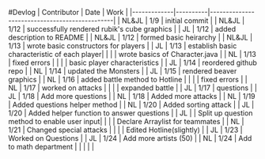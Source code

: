 
#Devlog
| Contributor |   Date   |  Work                                         |
|-------------|----------|-----------------------------------------------|
|  NL&JL      |  1/9     |  initial commit                               |
|  NL&JL      |  1/12    |  successfully rendered rubik's cube graphics  |
|  JL         |  1/12    |  added description to README                  |
|  NL&JL      |  1/12    |  formed basic heirarchy                       |
|  NL&JL      |  1/13    |  wrote basic constructors for players         |
|  JL         |  1/13    |  establish basic characteristic of each player|
|             |          |  wrote basics of Character.java               |
|  NL         |  1/13    |  fixed errors                                 |
|             |          |  basic player characteristics                 |
|  JL         |  1/14    |  reordered github repo                        |
|  NL         |  1/14    |  updated the Monsters                         |
|  JL         |  1/15    |  rendered beaver graphics                     |
|  NL         |  1/16    |  added battle method to Hotline               |
|             |          |  fixed errors                                 |
|  NL         |  1/17    |  worked on attacks                            |
|             |          |  expanded battle                              |
|  JL         |  1/17    |  questions                                    |
|  JL         |  1/18    |  Add more questions                           |
|  NL         |  1/18    |  Added more attacks                           |
|  NL         |  1/19    |  Added questions helper method                |
|  NL         |  1/20    |  Added sorting attack                         |
|  JL         |  1/20    |  Added helper function to answer questions    |
|  JL         |          |  Split up question method to enable user input|
|             |          |  Declare Arraylist for teammates              |
|  NL         |  1/21    |  Changed special attacks                      |
|             |          |  Edited Hotline(slightly)                     |
|  JL         |  1/23    |  Worked on Questions                          |
|  JL         |  1/24    |  Add more artists (50)                        |
|  NL         |  1/24    |  Add to math department                       |
|             |          |                                               |
